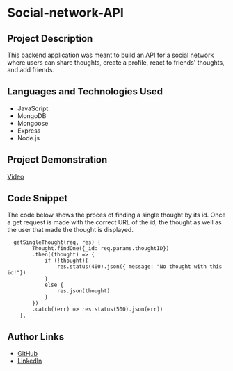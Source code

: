 # Social-network-API

## Project Description
This backend application was meant to build an API for a social network where users can share thoughts, create a profile, react to friends' thoughts, and add friends. 

## Languages and Technologies Used
- JavaScript
- MongoDB
- Mongoose
- Express
- Node.js

## Project Demonstration
[Video](https://www.youtube.com/watch?v=tNNeiiDpIuo)

## Code Snippet
The code below shows the proces of finding a single thought by its id. Once a get request is made with the correct URL of the id, the thought as well as the user that made the thought is displayed.
```
  getSingleThought(req, res) {
        Thought.findOne({_id: req.params.thoughtID})
        .then((thought) => {
            if (!thought){
                res.status(400).json({ message: "No thought with this id!"})
            }
            else {
                res.json(thought)
            }
        })
        .catch((err) => res.status(500).json(err))
    },
```
## Author Links
- [GitHub](https://github.com/dylankreisman)
- [LinkedIn](https://www.linkedin.com/in/dylan-kreisman-3752b1160/)